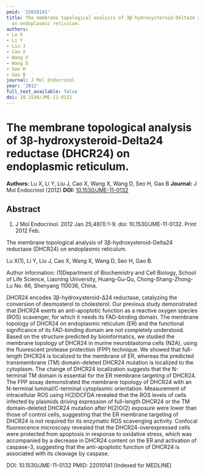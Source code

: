 ```yaml
---
pmid: '22010141'
title: The membrane topological analysis of 3β-hydroxysteroid-Delta24 reductase (DHCR24)
  on endoplasmic reticulum.
authors:
- Lu X
- Li Y
- Liu J
- Cao X
- Wang X
- Wang D
- Seo H
- Gao B
journal: J Mol Endocrinol
year: '2012'
full_text_available: false
doi: 10.1530/JME-11-0132
---
```


# The membrane topological analysis of 3β-hydroxysteroid-Delta24 reductase (DHCR24) on endoplasmic reticulum.
**Authors:** Lu X, Li Y, Liu J, Cao X, Wang X, Wang D, Seo H, Gao B
**Journal:** J Mol Endocrinol (2012)
**DOI:** [10.1530/JME-11-0132](https://doi.org/10.1530/JME-11-0132)

## Abstract

1. J Mol Endocrinol. 2012 Jan 25;48(1):1-9. doi: 10.1530/JME-11-0132. Print 2012 
Feb.

The membrane topological analysis of 3β-hydroxysteroid-Delta24 reductase 
(DHCR24) on endoplasmic reticulum.

Lu X(1), Li Y, Liu J, Cao X, Wang X, Wang D, Seo H, Gao B.

Author information:
(1)Department of Biochemistry and Cell Biology, School of Life Science, Liaoning 
University, Huang-Gu-Qu, Chong-Shang-Zhong-Lu No. 66, Shenyang 110036, China.

DHCR24 encodes 3β-hydroxysteroid-Δ24 reductase, catalyzing the conversion of 
desmosterol to cholesterol. Our previous study demonstrated that DHCR24 exerts 
an anti-apoptotic function as a reactive oxygen species (ROS) scavenger, for 
which it needs its FAD-binding domain. The membrane topology of DHCR24 on 
endoplasmic reticulum (ER) and the functional significance of its FAD-binding 
domain are not completely understood. Based on the structure predicted by 
bioinformatics, we studied the membrane topology of DHCR24 in murine 
neuroblastoma cells (N2A), using the fluorescent protease protection (FPP) 
technique. We showed that full-length DHCR24 is localized to the membrane of ER, 
whereas the predicted transmembrane (TM) domain-deleted DHCR24 mutation is 
localized to the cytoplasm. The change of DHCR24 localization suggests that the 
N-terminal TM domain is essential for the ER membrane targeting of DHCR24. The 
FPP assay demonstrated the membrane topology of DHCR24 with an N-terminal 
luminal/C-terminal cytoplasmic orientation. Measurement of intracellular ROS 
using H(2)DCFDA revealed that the ROS levels of cells infected by plasmids 
driving expression of full-length DHCR24 or the TM domain-deleted DHCR24 
mutation after H(2)O(2) exposure were lower than those of control cells, 
suggesting that the ER membrane targeting of DHCR24 is not required for its 
enzymatic ROS scavenging activity. Confocal fluorescence microscopy revealed 
that the DHCR24-overexpressed cells were protected from apoptosis in response to 
oxidative stress, which was accompanied by a decrease in DHCR24 content on the 
ER and activation of caspase-3, suggesting that the anti-apoptotic function of 
DHCR24 is associated with its cleavage by caspase.

DOI: 10.1530/JME-11-0132
PMID: 22010141 [Indexed for MEDLINE]
